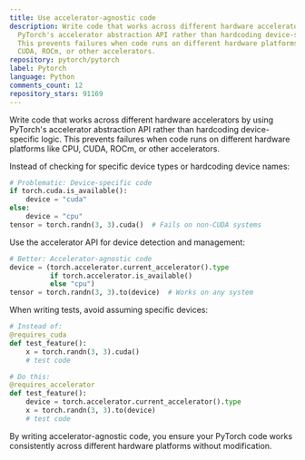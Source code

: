 ```yaml
---
title: Use accelerator-agnostic code
description: Write code that works across different hardware accelerators by using
  PyTorch's accelerator abstraction API rather than hardcoding device-specific logic.
  This prevents failures when code runs on different hardware platforms like CPU,
  CUDA, ROCm, or other accelerators.
repository: pytorch/pytorch
label: Pytorch
language: Python
comments_count: 12
repository_stars: 91169
---
```


Write code that works across different hardware accelerators by using PyTorch's accelerator abstraction API rather than hardcoding device-specific logic. This prevents failures when code runs on different hardware platforms like CPU, CUDA, ROCm, or other accelerators.

Instead of checking for specific device types or hardcoding device names:

```python
# Problematic: Device-specific code
if torch.cuda.is_available():
    device = "cuda"
else:
    device = "cpu"
tensor = torch.randn(3, 3).cuda()  # Fails on non-CUDA systems
```

Use the accelerator API for device detection and management:

```python
# Better: Accelerator-agnostic code
device = (torch.accelerator.current_accelerator().type 
          if torch.accelerator.is_available() 
          else "cpu")
tensor = torch.randn(3, 3).to(device)  # Works on any system
```

When writing tests, avoid assuming specific devices:

```python
# Instead of:
@requires_cuda
def test_feature():
    x = torch.randn(3, 3).cuda()
    # test code

# Do this:
@requires_accelerator
def test_feature():
    device = torch.accelerator.current_accelerator().type
    x = torch.randn(3, 3).to(device)
    # test code
```

By writing accelerator-agnostic code, you ensure your PyTorch code works consistently across different hardware platforms without modification.
